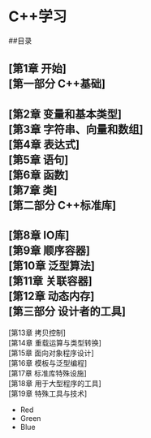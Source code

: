 C++学习
=====

##目录

[第1章 开始] <br />
[第一部分 C++基础] <br />
------
[第2章 变量和基本类型]  <br />
[第3章 字符串、向量和数组]  <br />
[第4章 表达式] <br />
[第5章 语句] <br />
[第6章 函数] <br />
[第7章 类] <br />
[第二部分 C++标准库] <br />
------
[第8章 IO库] <br />
[第9章 顺序容器] <br />
[第10章 泛型算法] <br />
[第11章 关联容器] <br />
[第12章 动态内存] <br />
[第三部分 设计者的工具] <br />
------
[第13章 拷贝控制] <br />
[第14章 重载运算与类型转换] <br />
[第15章 面向对象程序设计] <br />
[第16章 模板与泛型编程] <br />
[第17章 标准库特殊设施] <br />
[第18章 用于大型程序的工具] <br />
[第19章 特殊工具与技术] <br />

*   Red
*   Green
*   Blue



